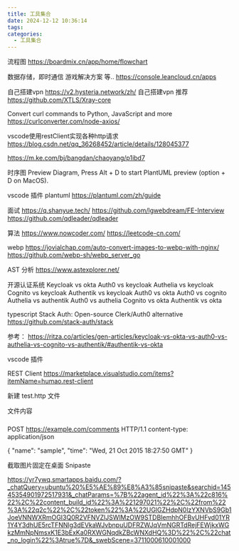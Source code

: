 ```yaml
---
title: 工具集合
date: 2024-12-12 10:36:14
tags:
categories:
  - 工具集合
---
```


流程图
https://boardmix.cn/app/home/flowchart

数据存储，即时通信 游戏解决方案 等..
https://console.leancloud.cn/apps


自己搭建vpn
https://v2.hysteria.network/zh/
自己搭建vpn 推荐
https://github.com/XTLS/Xray-core

Convert curl commands to Python, JavaScript and more
https://curlconverter.com/node-axios/


vscode使用restClient实现各种http请求
https://blog.csdn.net/qq_36268452/article/details/128045377


https://m.ke.com/bj/bangdan/chaoyang/p1ibd7


时序图
Preview Diagram, Press Alt + D to start PlantUML preview (option + D on MacOS).

vscode 插件 plantuml
https://plantuml.com/zh/guide


面试
https://q.shanyue.tech/
https://github.com/lgwebdream/FE-Interview
https://github.com/qdleader/qdleader

算法
https://www.nowcoder.com/
https://leetcode-cn.com/

webp 
https://jovialchap.com/auto-convert-images-to-webp-with-nginx/
https://github.com/webp-sh/webp_server_go


AST 分析
https://www.astexplorer.net/




开源认证系统
Keycloak vs okta
Auth0 vs keycloak
Authelia vs keycloak
Cognito vs keycloak
Authentik vs keycloak
Auth0 vs okta
Auth0 vs cognito
Authelia vs authentik
Auth0 vs authelia
Cognito vs okta
Authentik vs okta


typescript
Stack Auth: Open-source Clerk/Auth0 alternative
https://github.com/stack-auth/stack



参考：
https://ritza.co/articles/gen-articles/keycloak-vs-okta-vs-auth0-vs-authelia-vs-cognito-vs-authentik/#authentik-vs-okta


vscode 插件

REST Client
https://marketplace.visualstudio.com/items?itemName=humao.rest-client

新建 test.http 文件

文件内容

###
POST https://example.com/comments HTTP/1.1
content-type: application/json

{
    "name": "sample",
    "time": "Wed, 21 Oct 2015 18:27:50 GMT"
}


截取图片固定在桌面 Snipaste  

https://yr7ywq.smartapps.baidu.com/?_chatQuery=ubuntu%20%E5%AE%89%E8%A3%85snipaste&searchid=14545354901972517931&_chatParams=%7B%22agent_id%22%3A%22c816%22%2C%22content_build_id%22%3A%221297021%22%2C%22from%22%3A%22q2c%22%2C%22token%22%3A%22UGlGZHdpN0lzYXNVbS9Gb1JoeVNNWXRmOGI3Q0R2VFNVZlJSWlMzOW9STDBIemhhOFBvUHFvd01YR1Y4Y3dhUE5rcTFNNlg3dEVkaWJvbnpuUDFRZWJqVmNGRTdRejFEWjkxWGkzMmNpNmsxK1E3bExKa0RXWGNqdkZBcWNXdHQ%3D%22%2C%22chat_no_login%22%3Atrue%7D&_swebScene=3711000610001000